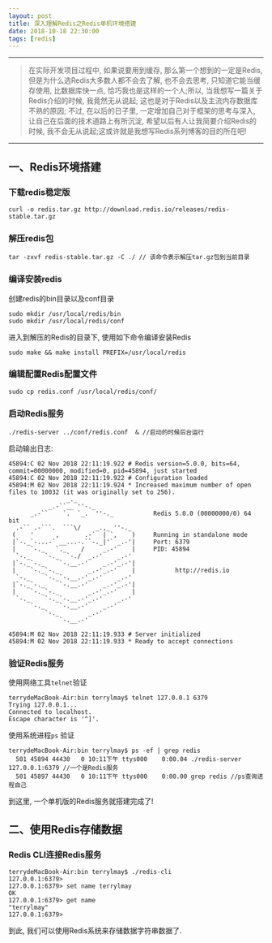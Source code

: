 ```yaml
---
layout: post
title: 深入理解Redis之Redis单机环境搭建
date: 2018-10-18 22:30:00
tags: [redis]
---
```


----------

>在实际开发项目过程中, 如果说要用到缓存, 那么第一个想到的一定是Redis, 但是为什么选Redis大多数人都不会去了解, 也不会去思考, 只知道它能当缓存使用, 比数据库快一点, 恰巧我也是这样的一个人;所以, 当我想写一篇关于Redis介绍的时候, 我竟然无从说起; 这也是对于Redis以及主流内存数据库不熟的原因; 不过, 在以后的日子里, 一定增加自己对于框架的思考与深入, 让自己在后面的技术道路上有所沉淀, 希望以后有人让我简要介绍Redis的时候, 我不会无从说起;这或许就是我想写Redis系列博客的目的所在吧! 

----------

## 一、Redis环境搭建 ##

### 下载redis稳定版 ###

```
curl -o redis.tar.gz http://download.redis.io/releases/redis-stable.tar.gz
```

### 解压redis包 ###

```
tar -zxvf redis-stable.tar.gz -C ./ // 该命令表示解压tar.gz包到当前目录
```

### 编译安装redis ###

创建redis的bin目录以及conf目录

```
sudo mkdir /usr/local/redis/bin
sudo mkdir /usr/local/redis/conf
```

进入到解压的Redis的目录下, 使用如下命令编译安装Redis

```
sudo make && make install PREFIX=/usr/local/redis
```

### 编辑配置Redis配置文件 ###

```
sudo cp redis.conf /usr/local/redis/conf/
```

### 启动Redis服务 ###

```
./redis-server ../conf/redis.conf  & //启动的时候后台运行
```

启动输出日志: 

```
45894:C 02 Nov 2018 22:11:19.922 # Redis version=5.0.0, bits=64, commit=00000000, modified=0, pid=45894, just started
45894:C 02 Nov 2018 22:11:19.922 # Configuration loaded
45894:M 02 Nov 2018 22:11:19.924 * Increased maximum number of open files to 10032 (it was originally set to 256).
                _._                                                  
           _.-``__ ''-._                                             
      _.-``    `.  `_.  ''-._           Redis 5.0.0 (00000000/0) 64 bit
  .-`` .-```.  ```\/    _.,_ ''-._                                   
 (    '      ,       .-`  | `,    )     Running in standalone mode
 |`-._`-...-` __...-.``-._|'` _.-'|     Port: 6379
 |    `-._   `._    /     _.-'    |     PID: 45894
  `-._    `-._  `-./  _.-'    _.-'                                   
 |`-._`-._    `-.__.-'    _.-'_.-'|                                  
 |    `-._`-._        _.-'_.-'    |           http://redis.io        
  `-._    `-._`-.__.-'_.-'    _.-'                                   
 |`-._`-._    `-.__.-'    _.-'_.-'|                                  
 |    `-._`-._        _.-'_.-'    |                                  
  `-._    `-._`-.__.-'_.-'    _.-'                                   
      `-._    `-.__.-'    _.-'                                       
          `-._        _.-'                                           
              `-.__.-'                                               

45894:M 02 Nov 2018 22:11:19.933 # Server initialized
45894:M 02 Nov 2018 22:11:19.933 * Ready to accept connections
```

### 验证Redis服务 ###

使用网络工具`telnet`验证

```
terrydeMacBook-Air:bin terrylmay$ telnet 127.0.0.1 6379
Trying 127.0.0.1...
Connected to localhost.
Escape character is '^]'.
```

使用系统进程`ps` 验证

```
terrydeMacBook-Air:bin terrylmay$ ps -ef | grep redis
  501 45894 44430   0 10:11下午 ttys000    0:00.04 ./redis-server 127.0.0.1:6379 //一个是Redis服务
  501 45897 44430   0 10:11下午 ttys000    0:00.00 grep redis //ps查询进程自己
```

到这里, 一个单机版的Redis服务就搭建完成了!

## 二、使用Redis存储数据 ##

### Redis CLI连接Redis服务 ###

```
terrydeMacBook-Air:bin terrylmay$ ./redis-cli
127.0.0.1:6379> 
127.0.0.1:6379> set name terrylmay
OK
127.0.0.1:6379> get name 
"terrylmay"
127.0.0.1:6379> 
```

到此, 我们可以使用Redis系统来存储数据字符串数据了.